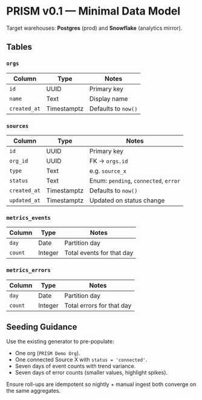 # PRISM v0.1 — Minimal Data Model

Target warehouses: **Postgres** (prod) and **Snowflake** (analytics mirror).

## Tables

### `orgs`
| Column | Type | Notes |
| --- | --- | --- |
| `id` | UUID | Primary key |
| `name` | Text | Display name |
| `created_at` | Timestamptz | Defaults to `now()` |

### `sources`
| Column | Type | Notes |
| --- | --- | --- |
| `id` | UUID | Primary key |
| `org_id` | UUID | FK → `orgs.id` |
| `type` | Text | e.g. `source_x` |
| `status` | Text | Enum: `pending`, `connected`, `error` |
| `created_at` | Timestamptz | Defaults to `now()` |
| `updated_at` | Timestamptz | Updated on status change |

### `metrics_events`
| Column | Type | Notes |
| --- | --- | --- |
| `day` | Date | Partition day |
| `count` | Integer | Total events for that day |

### `metrics_errors`
| Column | Type | Notes |
| --- | --- | --- |
| `day` | Date | Partition day |
| `count` | Integer | Total errors for that day |

## Seeding Guidance
Use the existing generator to pre-populate:
- One org (`PRISM Demo Org`).
- One connected Source X with `status = 'connected'`.
- Seven days of event counts with trend variance.
- Seven days of error counts (smaller values, highlight spikes).

Ensure roll-ups are idempotent so nightly + manual ingest both converge on the same aggregates.
